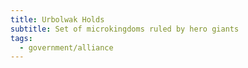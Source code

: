 ```yaml
---
title: Urbolwak Holds
subtitle: Set of microkingdoms ruled by hero giants
tags:
  - government/alliance
---
```

